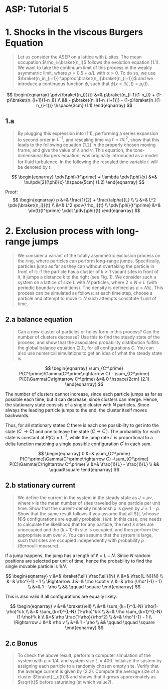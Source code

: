 # ASP: Tutorial 5
# 1. Shocks in the viscous Burgers Equation
> Let us consider the ASEP on a lattice with $L$ sites. The mean occupation $\rho_i=\braket{n_i}$ follows the evolution equation $(1.1)$. We want to take the continuum limit of this process in the weakly asymmetric limit, where $p=0.5+\alpha/L$ with $\alpha>0$. To do so, we use $\braket{n_in_{i+1}} \approx \braket{n_i}\braket{n_{i+1}}$ and we introduce a continuous function $\phi$, such that $\phi(x=i/L, t)=\rho_i(t)$.

$$
\begin{eqnarray}
    \pdv{\braket{n_i}}{t}
        &=&
            p\braket{n_{i-1}(1-n_i)}
            + (1-p)\braket{n_{i+1}(1-n_i)} \\
        &&
            - p\braket{n_i(1-n_{i+1})}
            - (1-p)\braket{n_i(1-n_{i-1})} \hspace{3cm} (1.1)
\end{eqnarray}
$$

## 1.a
> By plugging this expression into $(1.1)$, performing a series expansion to second order in $L^{-1}$, and rescaling time via $t^\prime=t/L^2$, show that this leads to the following equation $(1.2)$  in the properly chosen moving frame, and give the value of $\lambda$ and $\nu$. This equation, the tone-dimensional Burgers equation, was originally introduced as a model for fluid turbulence. In the following the rescaled time variable $t^\prime$ will be denoted by $t$.

$$
\begin{eqnarray}
    \pdv{\phi}{t^\prime} + \lambda \pdv{\phi}{x} &=& \nu\pdv[2]{\phi}{x} \hspace{5cm} (1.2)
\end{eqnarray}
$$

Proof:
$$
\begin{eqnarray}
    p &=& \frac{1}{2} + \frac{\alpha}{L} \\
\\
        &=& L^2 \pdv{\braket{n_i}}{t} \\
        &=& L^2 \pdv{\rho_i}{t} \\
    \pdv{\phi}{t^\prime} &=& \dv{t}{t^\prime} \cdot \pdv{\phi}{t}
\end{eqnarray}
$$

# 2. Exclusion process with long-range jumps
 > We consider a variant of the totally asymmetric exclusion process on the ring, where particles can perform long-range jumps. Specifically, particles jump as far as they can without overtaking the particle in front of it: if the particle has a cluster of $k\ge1$ vacant sites in front of it, it jumps a distance $k$ to the right (see Fig. 1). We consider such a system on a lattice of size $L$ with $N$ particles, where $2\le N\le L$ (with periodic boundary conditions). The density is defined as $\rho=N/L$. This process can be simulated as follows: at each time step, choose a particle and attempt to move it. $N$ such attempts constitute $1$ unit of time.

## 2.a balance equation
> Can a new cluster of particles or holes form in this process? Can the number of clusters decrease? Use this to find the steady state of the process, and show that the associated probability distribution fulfills the global balance equation $(2.1)$, for all configurations $C$. You can also use numerical simulations to get an idea of what the steady state is.

$$
\begin{eqnarray}
    \sum_{C^\prime} P(C^\prime)\Gamma(C^\prime\rightarrow C)
        - \sum_{C^\prime} P(C)\Gamma(C\rightarrow C^\prime)
        &=& 0 \hspace{2cm} (2.1)
\end{eqnarray}
$$

The number of clusters cannot increase, since each particle jumps as far as possible each time, but it can decrease, since clusters can merge. Hence, the stationary state consists of a single cluster with $N$ particles. Since always the leading particle jumps to the end, the cluster itself moves backwards.

Thus, for all stationary states $C$ there is each one possibility to get into the state $(C^\prime\rightarrow C)$ and one to leave the state $(C\rightarrow C^\prime)$. The probability for each state is constant at $P(C)=L^{-1}$, while the jump rate $\Gamma$ is proportional to a delta function matching a single possible configuration $C^\prime$ in each sum.

$$
\begin{eqnarray}
    0 &=& \sum_{C^\prime} P(C^\prime)\Gamma(C^\prime\rightarrow C)
          -\sum_{C^\prime} P(C)\Gamma(C\rightarrow C^\prime) \\
      &=& \frac{1}{L} - \frac{1}{L} \\
      && \qquad\square
\end{eqnarray}
$$

## 2.b stationary current
> We define the current in the system in the steady state as $J=\rho v$, where $v$ is the mean number of sites traveled by one particle per unit time. Show that the current-density relationship is given by $J=1-\rho$.
> Show that the same result follows if you assume that all ${L \choose N}$ configurations are equally probable. *Hint*: In this case, one needs to calculate the likelihood that for any particle, the next $k$ sites are unoccupied and the $(k+1)$-th site is occupied, and then perform the appropriate sum over $k$. You can assume that the system is large, such that sites are occupied independently with probability $\rho$ (Bernoulli measure).

If a jump happens, the jump has a length of $\ell = L-N$. Since $N$ random positions are selected per unit of time, hence the probability to find the single movable particle is $1/N$.

$$
\begin{eqnarray}
    v &=& \braket{\ell} \frac{\ell}{N} \\
        &=& \frac{L-N}{N} \\
        &=& \rho^{-1} - 1 \\
    \Rightarrow J &=& \rho \cdot v \\
        &=& \rho (\rho^{-1} - 1) \\
        &=& 1 - \rho \\
        && \qquad \square
\end{eqnarray}
$$

This is also valid if all configurations are equally likely.

$$
\begin{eqnarray}
    v &=& \braket{\ell} \\
        &=& \sum_{k=1}^{L-N} \rho(1-\rho)^k k \\
        &=& \sum_{k=1}^{L-N} (1-\rho)^k k \\
        &=& \rho \sum_{k=1}^{L-N} (1-\rho)^k k \\
        &=& \rho \frac{1-\rho}{\rho^2} \\
        &=& \rho^{-1} - 1 \\
    \Rightarrow J &=& \rho v \\
        &=& 1 - \rho \\
        && \qquad \qquad \square
\end{eqnarray}
$$

## 2.c Bonus
> To check the above result, perform a computer simulation of the system with $\rho=1/4$, and system size $L=400$. Initialize the system by assigning each particle to a randomly chosen empty site. Verify that the average current is given by $(2.2)$. Compute the average size of a cluster $\braket{L_c(t)}$ and shows that it grows approximately as $\sqrt{t}$ before saturating (at which value?).

